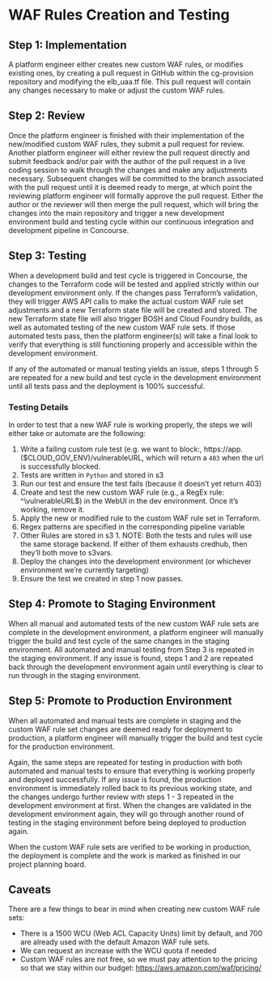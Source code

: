 # WAF Rules Creation and Testing

## Step 1: Implementation

A platform engineer either creates new custom WAF rules, or modifies existing ones, by creating a pull request in GitHub within the cg-provision repository and modifying the elb_uaa.tf file.  This pull request will contain any changes necessary to make or adjust the custom WAF rules.

## Step 2: Review

Once the platform engineer is finished with their implementation of the new/modified custom WAF rules, they submit a pull request for review. Another platform engineer will either review the pull request directly and submit feedback and/or pair with the author of the pull request in a live coding session to walk through the changes and make any adjustments necessary.  Subsequent changes will be committed to the branch associated with the pull request until it is deemed ready to merge, at which point the reviewing platform engineer will formally approve the pull request.  Either the author or the reviewer will then merge the pull request, which will bring the changes into the main repository and trigger a new development environment build and testing cycle within our continuous integration and development pipeline in Concourse.

## Step 3: Testing

When a development build and test cycle is triggered in Concourse, the changes to the Terraform code will be tested and applied strictly within our development environment only.  If the changes pass Terraform’s validation, they will trigger AWS API calls to make the actual custom WAF rule set adjustments and a new Terraform state file will be created and stored.  The new Terraform state file will also trigger BOSH and Cloud Foundry builds, as well as automated testing of the new custom WAF rule sets.  If those automated tests pass, then the platform engineer(s) will take a final look to verify that everything is still functioning properly and accessible within the development environment.

If any of the automated or manual testing yields an issue, steps 1 through 5 are repeated for a new build and test cycle in the development environment until all tests pass and the deployment is 100% successful.

### Testing Details

In order to test that a new WAF rule is working properly, the steps we will either take or automate are the following:

1. Write a failing custom rule test (e.g. we want to block:, https://app.($CLOUD_GOV_ENV)/vulnerableURL, which will return a `403` when the url is successfully blocked.
  1. Tests are written in `Python` and stored in s3
1. Run our test and ensure the test fails (because it doesn’t yet return 403)
1. Create and test the new custom WAF rule (e.g., a RegEx rule: ^\vulnerableURL$) in the WebUI in the dev environment. Once it’s working, remove it.
1. Apply the new or modified rule to the custom WAF rule set in Terraform.
  1. Regex patterns are specified in the corresponding pipeline variable
  1. Other Rules are stored in s3
    1. NOTE: Both the tests and rules will use the same storage backend. If either of them exhausts credhub, then they’ll both move to s3vars.
1. Deploy the changes into the development environment (or whichever environment we’re currently targeting)
1. Ensure the test we created in step 1 now passes. 

## Step 4: Promote to Staging Environment

When all manual and automated tests of the new custom WAF rule sets are complete in the development environment, a platform engineer will manually trigger the build and test cycle of the same changes in the staging environment.  All automated and manual testing from Step 3 is repeated in the staging environment.  If any issue is found, steps 1 and 2 are repeated back through the development environment again until everything is clear to run through in the staging environment.

## Step 5: Promote to Production Environment

When all automated and manual tests are complete in staging and the custom WAF rule set changes are deemed ready for deployment to production, a platform engineer will manually trigger the build and test cycle for the production environment.

Again, the same steps are repeated for testing in production with both automated and manual tests to ensure that everything is working properly and deployed successfully.  If any issue is found, the production environment is immediately rolled back to its previous working state, and the changes undergo further review with steps 1 - 3 repeated in the development environment at first.  When the changes are validated in the development environment again, they will go through another round of testing in the staging environment before being deployed to production again.

When the custom WAF rule sets are verified to be working in production, the deployment is complete and the work is marked as finished in our project planning board.

## Caveats

There are a few things to bear in mind when creating new custom WAF rule sets:

- There is a 1500 WCU (Web ACL Capacity Units) limit by default, and 700 are already used with the default Amazon WAF rule sets.
- We can request an increase with the WCU quota if needed
- Custom WAF rules are not free, so we must pay attention to the pricing so that we stay within our budget: https://aws.amazon.com/waf/pricing/